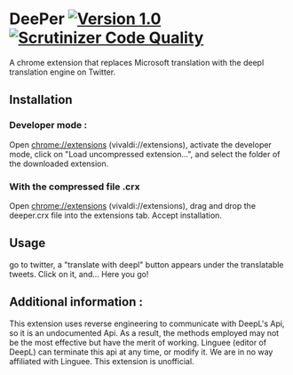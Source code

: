 # DeePer [![Version 1.0](https://img.shields.io/badge/version-1.0-brightgreen.svg)]() [![Scrutinizer Code Quality](https://scrutinizer-ci.com/g/antoineraulin/twitter-deepl-translation/badges/quality-score.png?b=master)](https://scrutinizer-ci.com/g/antoineraulin/twitter-deepl-translation/?branch=master)
A chrome extension that replaces Microsoft translation with the deepl translation engine on Twitter.

## Installation
### Developer mode :
Open [chrome://extensions](chrome://extensions) (vivaldi://extensions), activate the developer mode, click on "Load uncompressed extension...", and select the folder of the downloaded extension.

### With the compressed file .crx
Open [chrome://extensions](chrome://extensions) (vivaldi://extensions), drag and drop the deeper.crx file into the extensions tab. Accept installation.

## Usage
go to twitter, a "translate with deepl" button appears under the translatable tweets. Click on it, and... Here you go!

## Additional information :
This extension uses reverse engineering to communicate with DeepL's Api, so it is an undocumented Api. As a result, the methods employed may not be the most effective but have the merit of working. Linguee (editor of DeepL) can terminate this api at any time, or modify it. We are in no way affiliated with Linguee. This extension is unofficial.
